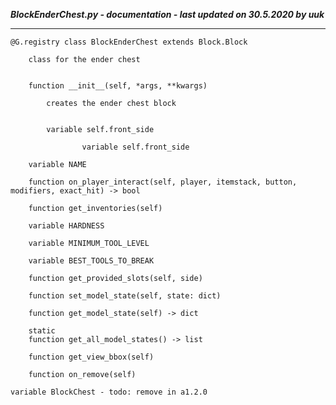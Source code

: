 ***BlockEnderChest.py - documentation - last updated on 30.5.2020 by uuk***
___

    @G.registry class BlockEnderChest extends Block.Block
        
        class for the ender chest


        function __init__(self, *args, **kwargs)
            
            creates the ender chest block


            variable self.front_side

                    variable self.front_side

        variable NAME

        function on_player_interact(self, player, itemstack, button, modifiers, exact_hit) -> bool

        function get_inventories(self)

        variable HARDNESS

        variable MINIMUM_TOOL_LEVEL

        variable BEST_TOOLS_TO_BREAK

        function get_provided_slots(self, side)

        function set_model_state(self, state: dict)

        function get_model_state(self) -> dict

        static
        function get_all_model_states() -> list

        function get_view_bbox(self)

        function on_remove(self)

    variable BlockChest - todo: remove in a1.2.0